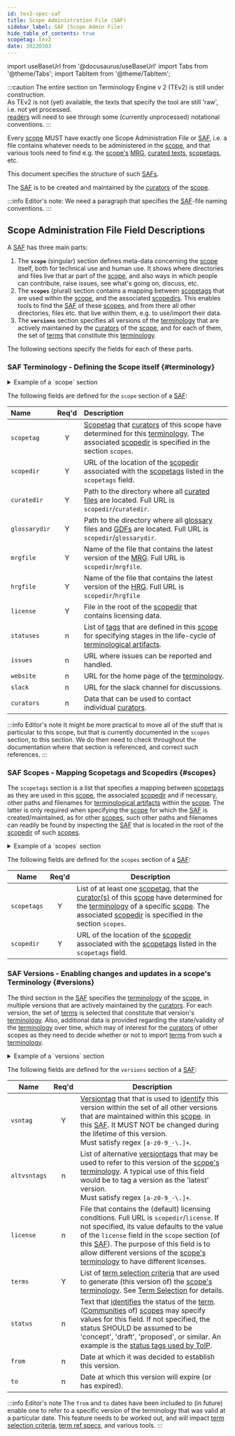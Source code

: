 ```yaml
---
id: tev2-spec-saf
title: Scope Administration File (SAF)
sidebar_label: SAF (Scope Admin File)
hide_table_of_contents: true
scopetag: tev2
date: 20220303
---
```


import useBaseUrl from '@docusaurus/useBaseUrl'
import Tabs from '@theme/Tabs';
import TabItem from '@theme/TabItem';

:::caution
The entire section on Terminology Engine v 2 (TEv2) is still under construction.<br/>
As TEv2 is not (yet) available, the texts that specify the tool are still 'raw', i.e. not yet processed.<br/>[readers](@) will need to see through some (currently unprocessed) notational conventions.
:::

Every [scope](@) MUST have exactly one Scope Administration File or [SAF](@), i.e. a file contains whatever needs to be administered in the [scope](@), and that various tools need to find e.g. the [scope's](@) [MRG](@), [curated texts](@), [scopetags](@), etc.

This document specifies the structure of such [SAFs](@).

The [SAF](@) is to be created and maintained by the [curators](@) of the [scope](@).

:::info Editor's note:
We need a paragraph that specifies the [SAF](@)-file naming conventions.
:::

## Scope Administration File Field Descriptions

A [SAF](@) has three main parts:
1. The **`scope`** (singular) section defines meta-data concerning the [scope](@) itself, both for technical use and human use. It shows where directories and files live that ar part of the [scope](@), and also ways in which people can contribute, raise issues, see what's going on, discuss, etc.
2. The **`scopes`** (plural) section contains a mapping between [scopetags](@) that are used within the [scope](@), and the associated [scopedirs](@). This enables tools to find the [SAF](@) of these [scopes](@), and from there all other directories, files etc. that live within them, e.g. to use/import their data.
3. The **`versions`** section specifies all versions of the [terminology](@) that are actively maintained by the [curators](@) of the [scope](@), and for each of them, the set of [terms](@) that constitute this [terminology](@).

The following sections specify the fields for each of these parts.

### SAF Terminology - Defining the Scope itself {#terminology}

<details>
  <summary>Example of a `scope` section</summary>

~~~ yaml
#
# This is a Scope Administration File that can be used in conjunction with TEv2.
#
# The first section defines meta-data concerning the scope itself, both for technical use and human use.
# It shows where directories and files live that ar part of the scope, and also
# ways in which people can contribute, raise issues, see what's going on, discuss, etc.
#
scope:
  scopetag: tev2 # identifier that curators have determined for this terminology
  scopedir: https://github.com/essif-lab/framework/tree/master/docs/tev2  # URL of the scope-directory
  curatedir: docs # directory where all curated files are located. Full URL is `scopedir`/`curatedir`
  glossarydir: glossaries # directory where all glossary files and GDFs are located. Full URL is `scopedir`/`glossarydir`
  mrgfile: glossaries/mrg.json # file that contains the (default) machine readable glossary. Full URL is `scopedir`/`mrgfile`
  hrgfile: glossaries/glossary # file that contains the (default) human readable glossary. Full URL is `scopedir`/`hrgfile`
  license: LICENSE.md # file that contains the (default) licensing conditions. Full URL is `scopedir`/`license`
  statuses: [ proposed, approved, deprecated ] # list of status tags that are defined for terminological artifacts in this scope
  issues: https://github.com/essif-lab/framework/issues # URL where issues can be raised and handled
  website: https://essif-lab.github.io/framework/docs/tev2/tev2-overview # home page of the terminology
  slack: https://trustoverip.slack.com/archives/C01BBNGRPUH # slack channel for discussions
  curators: # contacting individual curators
  - name: RieksJ
    email: # we split up the email address to reduce the likelihood of the address being harvested for spamming
      id: rieks.joosten
      at: tno.nl
~~~

</details>

The following fields are defined for the `scope` section of a [SAF](@):

| Name        | Req'd | Description |
| :---------- | :---: | :---------- |
| `scopetag`    | Y | [Scopetag](@) that [curators](@) of this scope have determined for this [terminology](@). The associated [scopedir](@) is specified in the section `scopes`. |
| `scopedir`    | Y | URL of the location of the [scopedir](@) associated with the [scopetags](@) listed in the `scopetags` field. |
| `curatedir`   | Y | Path to the directory where all [curated files](@) are located. Full URL is `scopedir`/`curatedir`.|
| `glossarydir` | Y | Path to the directory where all [glossary](@) files and [GDFs](@) are located. Full URL is `scopedir`/`glossarydir`. |
| `mrgfile`     | Y | Name of the file that contains the latest version of the [MRG](@). Full URL is `scopedir`/`mrgfile`. |
| `hrgfile`     | Y | Name of the file that contains the latest version of the [HRG](@). Full URL is `scopedir`/`hrgfile` |
| `license`     | Y | File in the root of the [scopedir](@) that contains licensing data. |
| `statuses`    | n | List of [tags](@) that are defined in this [scope](@) for specifying stages in the life-cycle of [terminological artifacts](@). |
| `issues`      | n | URL where issues can be reported and handled.|
| `website`     | n | URL for the home page of the [terminology](@). |
| `slack`       | n | URL for the slack channel for discussions. |
| `curators`    | n | Data that can be used to contact individual [curators](@). |
<!--
| `dateformat`  | n | Regex (PCRE) that has named capturing groups for YYYY, MM and DD, and that can be used to parse the date fields used in this [scope](@) ) (provided another regex doesn't override it). When not provided, tools should use the regex "**(?P<YYYY\>\d{4})-?(?P<MM\>\d{2})-?(?P<DD\>\d{2})(?P<tzone\>Z&#124[+-]\d{2}:\d{2})?**" for this (noting that in certain contexts, `\` characters may need to be escaped). |
-->
:::info Editor's note
It might be more practical to move all of the stuff that is particular to this scope, but that is currently documented in the `scopes` section, to this section. We do then need to check throughout the documentation where that section is referenced, and correct such references.
:::

### SAF Scopes - Mapping Scopetags and Scopedirs {#scopes}

The `scopetags` section is a list that specifies a mapping between [scopetags](@) as they are used in this [scope](@), the associated [scopedir]((@)) and if necessary, other paths and filenames for [terminological artifacts](@) within the [scope](@). The latter is only required when specifying the [scope](@) for which the [SAF](@) is created/maintained, as for other [scopes](@), such other paths and filenames can readily be found by inspecting the [SAF](@) that is located in the root of the [scopedir](@) of such [scopes](@).

<details>
  <summary>Example of a `scopes` section</summary>

~~~ yaml
#
# The second section contains a mapping between scopetags that are used within the scope, and the associated scopedirs.
# This enables tools to find the [SAF](@) of these [scopes](@), and from there all other directories, files etc.
# that live within them, e.g. to use/import their data.
#
scopes:  #
- scopetags: [ essiflab, essif-lab ] # definition of (scope) tag(s) that are used within this scope to refer to a specific terminology
  scopedir: https://github.com/essif-lab/framework/tree/master/docs # URL of the scope-directory
- scopetags: [ ctwg, toip-ctwg ] # definition of (scope)tag(s) that are used within this scope to refer to a specific terminology
  scopedir: https://github.com/trustoverip/ctwg # URL of the scope-directory
~~~

</details>

The following fields are defined for the `scopes` section of a [SAF](@):

| Name        | Req'd | Description |
| ----------- | :---: | ----------- |
| `scopetags`   | Y | List of at least one [scopetag](@), that the [curator(s)](@) of this [scope](@) have determined for the [terminology](@) of a specific [scope](@). The associated [scopedir](@) is specified in the section `scopes`.|
| `scopedir`    | Y | URL of the location of the [scopedir](@) associated with the [scopetags](@) listed in the `scopetags` field. |

### SAF Versions - Enabling changes and updates in a scope's Terminology {#versions}

The third section in the [SAF](@) specifies the [terminology](@) of the [scope](@), in multiple versions that are actively maintained by the [curators](@). For each version, the set of [terms](@) is selected that constitute that version's [terminology](@). Also, additional data is provided regarding the state/validity of the [terminology](@) over time, which may of interest for the [curators](@) of other scopes as they need to decide whether or not to import [terms](@) from such a [terminology](@).

<details>
  <summary>Example of a `versions` section</summary>

~~~ yaml
#
# The third section specifies the versions that are actively maintained by the curators.
# For each version, the set of terms is selected that constitute the terminology.
# See the Glossary Generation Tool (GGT) for details about the syntax and semantics.
#
versions:
  - vsntag: 0x921456 # a versiontag that identifies this version from all other versions in the SAF
    altvsntags: # alternative verstiontags
      - latest
      - v0.9.4
    terms:
      - "[management]@essif-lab" # import all terms from the mrg of `essif-lab:latest` that have grouptag `management`.
      - "[party](@essif-lab:0.9.4)" # import the term `party` from the mrg of `essif-lab:0.9.4`.
      - "[community](@essif-lab:0.9.4)" # import the term `community` from the mrg of `essif-lab:0.9.4`.
      - "[tev2]@tev2" # import all terms defined in the scope `tev2`
    status: proposed
    from: 20220312
    to:
  - vsntag: 0x654129 # a versiontag that identifies this version from all other versions in the SAF
    altvsntags: # alternative verstiontags
      - v0.9.0
    terms:
      - "[management]@essif-lab" # import all essif-lab terms with grouptag `management`.
      - "[party@essif-lab]" # import the term `party` from the mrg of `essif-lab:latest`.
      - "[community@essif-lab]" # import the term `community` from the mrg of `essif-lab:latest`.
~~~

</details>

The following fields are defined for the `versions` section of a [SAF](@):

| Name       | Req'd | Description |
| ---------- | :---: | ----------- |
| `vsntag`     | Y | [Versiontag](@) that that is used to [identify](@) this version within the set of all other versions that are maintained within this [scope](@). in this [SAF](@). It MUST NOT be changed during the lifetime of this version.<br/>Must satisfy regex `[a-z0-9_-\.]+`. |
| `altvsntags` | n | List of alternative [versiontags](@) that may be used to refer to this version of the [scope's](@) [terminology](@). A typical use of this field would be to tag a version as the 'latest' version.<br/>Must satisfy regex `[a-z0-9_-\.]+`. |
| `license`    | n | File that contains the (default) licensing conditions. Full URL is `scopedir`/`license`. If not specified, its value defaults to the value of the `license` field in the `scope` section (of this [SAF](@)). The purpose of this field is to allow different versions of the [scope's](@) [terminology](@) to have different licenses. |
| `terms`      | Y | List of [term selection criteria](@) that are used to generate (this version of) the [scope's](@) [terminology](@). See [Term Selection](term-selection-criteria) for details. |
| `status`     | n | Text that [identifies](@) the status of the [term](@). ([Communities](@) of) [scopes](@) may specify values for this field. If not specified, the status SHOULD be assumed to be 'concept', 'draft', 'proposed', or similar. An example is the [status tags used by ToIP](https://github.com/trustoverip/concepts-and-terminology-wg/blob/master/docs/status-tags.md). |
| `from`       | n | Date at which it was decided to establish this version. |
| `to`         | n | Date at which this version will expire (or has expired). |

:::info Editor's note
The `from` and `to` dates have been included to (in future) enable one to refer to a specific version of the terminology that was valid at a particular date. This feature needs to be worked out, and will impact [term selection criteria](term-selection-criteria), [term ref specs](tev2-spec-term-ref), and various tools.
:::

